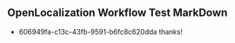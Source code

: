 ## OpenLocalization Workflow Test MarkDown
* 606949fa-c13c-43fb-9591-b6fc8c620dda thanks!

<!--HONumber=Jul16_HO3-->


